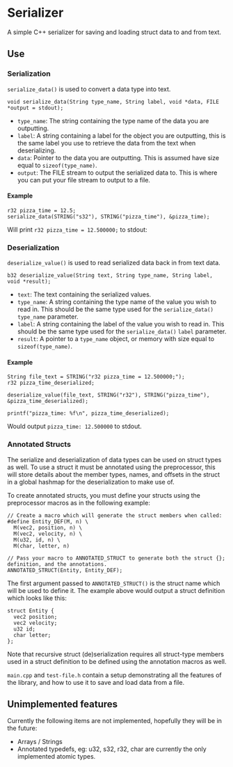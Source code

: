 # Serializer

A simple C++ serializer for saving and loading struct data to and from text.


## Use

### Serialization

`serialize_data()` is used to convert a data type into text.

    void serialize_data(String type_name, String label, void *data, FILE *output = stdout);

- `type_name`:  The string containing the type name of the data you are outputting.
- `label`:      A string containing a label for the object you are outputting, this is the same label you use to
                  retrieve the data from the text when deserializing.
- `data`:       Pointer to the data you are outputting.  This is assumed have size equal to `sizeof(type_name)`.
- `output`:     The FILE stream to output the serialized data to.  This is where you can put your file stream to output
                  to a file.

#### Example

    r32 pizza_time = 12.5;
    serialize_data(STRING("s32"), STRING("pizza_time"), &pizza_time);

Will print `r32 pizza_time = 12.500000;` to stdout:


### Deserialization

`deserialize_value()` is used to read serialized data back in from text data.

    b32 deserialize_value(String text, String type_name, String label, void *result);

- `text`:       The text containing the serialized values.
- `type_name`:  A string containing the type name of the value you wish to read in.  This should be the same type used
                  for the `serialize_data()` `type_name` parameter.
- `label`:      A string containing the label of the value you wish to read in.  This should be the same type used for
                  the `serialize_data()` `label` parameter.
- `result`:     A pointer to a `type_name` object, or memory with size equal to `sizeof(type_name)`.

#### Example

    String file_text = STRING("r32 pizza_time = 12.500000;");
    r32 pizza_time_deserialized;

    deserialize_value(file_text, STRING("r32"), STRING("pizza_time"), &pizza_time_deserialized);

    printf("pizza_time: %f\n", pizza_time_deserialized);

Would output `pizza_time: 12.500000` to stdout.


### Annotated Structs

The serialize and deserialization of data types can be used on struct types as well.  To use a struct it must be
annotated using the preprocessor, this will store details about the member types, names, and offsets in the struct in a
global hashmap for the deserialization to make use of.

To create annotated structs, you must define your structs using the preprocessor macros as in the following example:

    // Create a macro which will generate the struct members when called:
    #define Entity_DEF(M, n) \
      M(vec2, position, n) \
      M(vec2, velocity, n) \
      M(u32, id, n) \
      M(char, letter, n)

    // Pass your macro to ANNOTATED_STRUCT to generate both the struct {}; definition, and the annotations.
    ANNOTATED_STRUCT(Entity, Entity_DEF);

The first argument passed to `ANNOTATED_STRUCT()` is the struct name which will be used to define it.  The example above
would output a struct definition which looks like this:

    struct Entity {
      vec2 position;
      vec2 velocity;
      u32 id;
      char letter;
    };

Note that recursive struct (de)serialization requires all struct-type members used in a struct definition to be defined
using the annotation macros as well.

`main.cpp` and `test-file.h` contain a setup demonstrating all the features of the library, and how to use it to save
and load data from a file.


## Unimplemented features

Currently the following items are not implemented, hopefully they will be in the future:
- Arrays / Strings
- Annotated typedefs, eg: u32, s32, r32, char are currently the only implemented atomic types.

